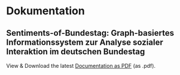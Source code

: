 # Dokumentation
## Sentiments-of-Bundestag: Graph-basiertes Informationssystem zur Analyse sozialer Interaktion im deutschen Bundestag 


View & Download the latest [Documentation as PDF](/Sentiments_of_bundestag_final.pdf) (as .pdf).
